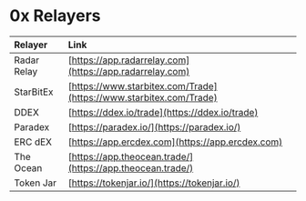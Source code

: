 # 0x Relayers

| Relayer | Link |
| :--- | :--- |
| Radar Relay | [https://app.radarrelay.com](https://app.radarrelay.com) |
| StarBitEx | [https://www.starbitex.com/Trade](https://www.starbitex.com/Trade) |
| DDEX | [https://ddex.io/trade](https://ddex.io/trade) |
| Paradex | [https://paradex.io/](https://paradex.io/) |
| ERC dEX | [https://app.ercdex.com](https://app.ercdex.com) |
| The Ocean | [https://app.theocean.trade/](https://app.theocean.trade/) |
| Token Jar | [https://tokenjar.io/](https://tokenjar.io/) |

